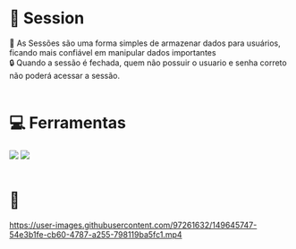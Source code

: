 # 📍 Session
📁 As Sessões são uma forma simples de armazenar dados para usuários, ficando mais confiável em manipular dados importantes <br>
🔒 Quando a sessão é fechada, quem não possuir o usuario e senha correto não poderá acessar a sessão. <br> <br>

# 💻 Ferramentas
<div>
  <img align="center" src="https://img.shields.io/badge/PHP-777BB4?style=for-the-badge&logo=php&logoColor=white">
  <img align="center" src= "https://img.shields.io/badge/CSS3-1572B6?style=for-the-badge&logo=css3&logoColor=white">
</div>
<br>
   


# 🎥
https://user-images.githubusercontent.com/97261632/149645747-54e3b1fe-cb60-4787-a255-798119ba5fc1.mp4


